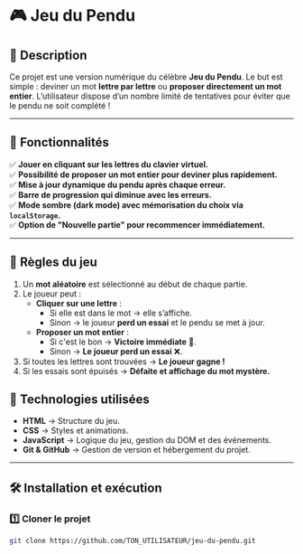# 🎮 Jeu du Pendu

## 📌 Description

Ce projet est une version numérique du célèbre **Jeu du Pendu**. Le but est simple : deviner un mot **lettre par lettre** ou **proposer directement un mot entier**. L’utilisateur dispose d’un nombre limité de tentatives pour éviter que le pendu ne soit complété !

---

## 🚀 Fonctionnalités

✅ **Jouer en cliquant sur les lettres du clavier virtuel.**  
✅ **Possibilité de proposer un mot entier pour deviner plus rapidement.**  
✅ **Mise à jour dynamique du pendu après chaque erreur.**  
✅ **Barre de progression qui diminue avec les erreurs.**  
✅ **Mode sombre (dark mode) avec mémorisation du choix via `localStorage`.**  
✅ **Option de "Nouvelle partie" pour recommencer immédiatement.**

---

## 🎯 Règles du jeu

1. Un **mot aléatoire** est sélectionné au début de chaque partie.
2. Le joueur peut :
   - **Cliquer sur une lettre** :
     - Si elle est dans le mot → elle s’affiche.
     - Sinon → le joueur **perd un essai** et le pendu se met à jour.
   - **Proposer un mot entier** :
     - Si c'est le bon → **Victoire immédiate** 🎉.
     - Sinon → **Le joueur perd un essai** ❌.
3. Si toutes les lettres sont trouvées → **Le joueur gagne !**
4. Si les essais sont épuisés → **Défaite et affichage du mot mystère.**

## 🔧 Technologies utilisées

- **HTML** → Structure du jeu.
- **CSS** → Styles et animations.
- **JavaScript** → Logique du jeu, gestion du DOM et des événements.
- **Git & GitHub** → Gestion de version et hébergement du projet.

---

## 🛠️ Installation et exécution

### **1️⃣ Cloner le projet**

```sh
git clone https://github.com/TON_UTILISATEUR/jeu-du-pendu.git
```
